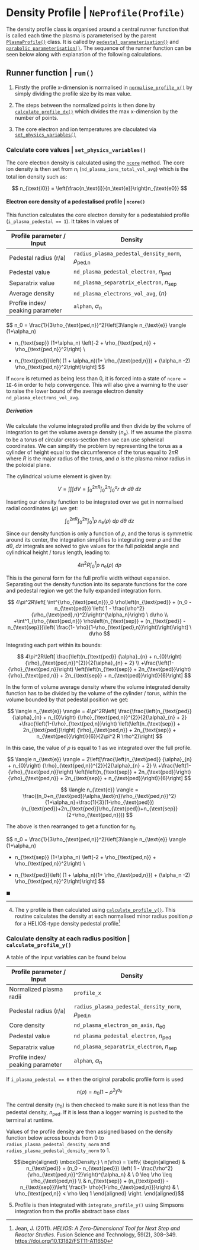 # Density Profile | `NeProfile(Profile)`

The density profile class is organised around a central runner function that is called each time the plasma is parameterised by the parent [`PlasmaProfile()`](./plasma_profiles.md) class. It is called by [`pedestal_parameterisation()`](plasma_profiles.md#pedestal_parameterisation) and [`parabolic parameterisation()`](./plasma_profiles.md#parabolic_paramterisation). The sequence of the runner function can be seen below along with explanation of the following calculations.

## Runner function | `run()`

1. Firstly the profile x-dimension is normalised in [`normalise_profile_x()`](./plasma_profiles_abstract_class.md/#normalise-the-profile-in-x--normalise_profile_x) by simply dividing the profile size by its max value.

2. The steps between the normalized points is then done by [`calculate_profile_dx()`](./plasma_profiles_abstract_class.md#calculate-the-profile-steps-in-x--calculate_profile_dx) which divides the max x-dimension by the number of points.

3. The core electron and ion temperatures are claculated via [`set_physics_variables()`]()

### Calculate core values | `set_physics_variables()`

The core electron density is calculated using the [`ncore`](plasma_density_profile.md#electron-core-density-of-a-pedestalised-profile--ncore) method.
The core ion density is then set from $n_{\text{i}}$ (`nd_plasma_ions_total_vol_avg`) which is the total ion density such as:

$$
n_{\text{i0}} = \left(\frac{n_\text{i}}{n_\text{e}}\right)n_{\text{e0}}
$$

#### Electron core density of a pedestalised profile | `ncore()`

This function calculates the core electron density for a pedestalsied profile (`i_plasma_pedestal == 1`). It takes in values of

| Profile parameter / Input               | Density   |
|----------------------------------|-----------|
| Pedestal radius (r/a)            | `radius_plasma_pedestal_density_norm`, $\rho_{\text{ped,n}}$ |
| Pedestal value                   | `nd_plasma_pedestal_electron`, $n_{\text{ped}}$ |
| Separatrix value                 | `nd_plasma_separatrix_electron`, $n_{\text{sep}}$ |
| Average density             | `nd_plasma_electrons_vol_avg`, $\langle n \rangle$ |
| Profile index/ peaking parameter | `alphan`, $\alpha_n$ |

$$
n_0  =  \frac{1}{3\rho_{\text{ped,n}}^2}\left[3\langle n_{\text{e}} \rangle (1+\alpha_n)
+ n_{\text{sep}} (1+\alpha_n) \left(-2 + \rho_{\text{ped,n}} + \rho_{\text{ped,n}}^2\right) \\
- n_{\text{ped}}\left( (1 + \alpha_n)(1+ \rho_{\text{ped,n}}) + (\alpha_n -2)
\rho_{\text{ped,n}}^2\right)\right]
$$

If `ncore` is returned as being less than 0, it is forced into a state of `ncore = 1E-6` in order to help convergence. This will also give a warning to the user to raise the lower bound of the average electron density `nd_plasma_electrons_vol_avg`.

##### Derivation

We calculate the volume integrated profile and then divide by the volume of integration to get the volume average density $\langle n_{\text{e}} \rangle$. If we assume the plasma to be a torus of circular cross-section then we can use spherical coordinates. We can simplify the problem by representing the torus as a cylinder of height equal to the circumference of the torus equal to $2\pi R$ where $R$ is the major radius of the torus, and $a$ is the plasma minor radius in the poloidal plane.

The cylindrical volume element is given by:

$$
V = \int \int \int dV = \int^{2\pi R}_0 \int^{2\pi}_0 \int^a_0 r \ dr \ d\theta \ dz
$$

Inserting our density function to be integrated over we get in normalised radial coordinates ($\rho$) we get:

$$
\int^{2\pi R}_0 \int^{2\pi}_0 \int^{1}_0       \rho \ n_{\text{e}}(\rho) \ d\rho \ d\theta \ dz
$$

Since our density function is only a function of $\rho$, and the torus is symmetric around its center, the integration simplifies to integrating over $\rho$ and the $d\theta ,\ dz$ integrals are solved to give values for the full poloidal angle and cylindrical height / torus length, leading to:

$$
4\pi^2R \int^{1}_0     \rho \ n_{\text{e}}(\rho) \ d\rho  
$$

This is the general form for the full profile width without expansion. Separating out the density function into its separate functions for the core and pedestal region we get the fully expanded integration form.

$$
4\pi^2R\left[ \int^{\rho_{\text{ped,n}}}_0     \rho\left(n_{\text{ped}} + (n_0 - n_{\text{ped}}) \left( 1 -
\frac{\rho^2}{\rho_{\text{ped},n}^2}\right)^{\alpha_n}\right) \ d\rho \\
+\int^1_{\rho_{\text{ped,n}}}     \rho\left(n_{\text{sep}} + (n_{\text{ped}} - n_{\text{sep}})\left( \frac{1- \rho}{1-\rho_{\text{ped},n}}\right)\right)\right] \ d\rho
$$

Integrating each part within its bounds:

$$
4\pi^2R\left[ \frac{\left(n_{\text{ped}} {\alpha}_{n} + n_{0}\right) {\rho}_{\text{ped,n}}^{2}}{2{\alpha}_{n} + 2} \\
+\frac{\left(1-{\rho}_{\text{ped,n}}\right) \left(\left(n_{\text{sep}} + 2n_{\text{ped}}\right) {\rho}_{\text{ped,n}} + 2n_{\text{sep}} + n_{\text{ped}}\right)}{6}\right]
$$

In the form of volume average density where the volume integrated density function has to be divided by the volume of the cylinder / torus, within the volume bounded by that pedestal position we get:

$$
\langle n_{\text{e}} \rangle = 4\pi^2R\left[ \frac{\frac{\left(n_{\text{ped}} {\alpha}_{n} + n_{0}\right) {\rho}_{\text{ped,n}}^{2}}{2{\alpha}_{n} + 2}
+\frac{\left(1-{\rho}_{\text{ped,n}}\right) \left(\left(n_{\text{sep}} + 2n_{\text{ped}}\right) {\rho}_{\text{ped,n}} + 2n_{\text{sep}} + n_{\text{ped}}\right)}{6}}{2\pi^2 R \rho^2}\right]
$$

In this case, the value of $\rho$ is equal to 1 as we integrated over the full profile.

$$
\langle n_{\text{e}} \rangle = 2\left[\frac{\left(n_{\text{ped}} {\alpha}_{n} + n_{0}\right) {\rho}_{\text{ped,n}}^{2}}{2{\alpha}_{n} + 2} \\
+\frac{\left(1-{\rho}_{\text{ped,n}}\right) \left(\left(n_{\text{sep}} + 2n_{\text{ped}}\right) {\rho}_{\text{ped,n}} + 2n_{\text{sep}} + n_{\text{ped}}\right)}{6}\right]
$$

$$
\langle n_{\text{e}} \rangle = \frac{(n_0+n_{\text{ped}}\alpha_\text{n})\rho_{\text{ped,n}}^2}{1+\alpha_n}+\frac{1}{3}(1-\rho_{\text{ped}})(n_{\text{ped}}+2n_{\text{ped}}\rho_{\text{ped}}+n_{\text{sep}}(2+\rho_{\text{ped,n}}))
$$

The above is then rearranged to get a function for $n_0$

$$
n_0  =  \frac{1}{3\rho_{\text{ped,n}}^2}\left[3\langle n_{\text{e}} \rangle (1+\alpha_n)
+ n_{\text{sep}} (1+\alpha_n) \left(-2 + \rho_{\text{ped,n}} + \rho_{\text{ped,n}}^2\right) \\
- n_{\text{ped}}\left( (1 + \alpha_n)(1+ \rho_{\text{ped,n}}) + (\alpha_n -2)
\rho_{\text{ped,n}}^2\right)\right]
$$

$\blacksquare$

------

4. The y profile is then calculated using [`calculate_profile_y()`](plasma_density_profile.md#calculate-density-at-each-radius-position-calculate_profile_y). This routine calculates the density at each normalised minor radius position $\rho$ for a HELIOS-type density pedestal profile[^1]

### Calculate density at each radius position | `calculate_profile_y()`

A table of the input variables can be found below

| Profile parameter / Input               | Density   |
|----------------------------------|-----------|
| Normalized plasma radii            | `profile_x` |
| Pedestal radius (r/a)            | `radius_plasma_pedestal_density_norm`, $\rho_{\text{ped,n}}$ |
| Core density                | `nd_plasma_electron_on_axis`, $n_{\text{e0}}$ |
| Pedestal value                   | `nd_plasma_pedestal_electron`, $n_{\text{ped}}$ |
| Separatrix value                 | `nd_plasma_separatrix_electron`, $n_{\text{sep}}$ |
| Profile index/ peaking parameter | `alphan`, $\alpha_n$ |

If `i_plasma_pedestal == 0` then the original parabolic profile form is used

$$
n(\rho) = n_0(1 - \rho^2)^{\alpha_n}
$$

The central density ($n_0$) is then checked to make sure it is not less than the pedestal density, $n_{\text{ped}}$.
If it is less than a logger warning is pushed to the terminal at runtime.

Values of the profile density are then assigned based on the density function below across bounds from 0 to `radius_plasma_pedestal_density_norm` and `radius_plasma_pedestal_density_norm` to 1.  

$$\begin{aligned}
\mbox{Density:} \ n(\rho) = \left\{
\begin{aligned}
    & n_{\text{ped}} + (n_0 - n_{\text{ped}}) \left( 1 -
    \frac{\rho^2}{\rho_{\text{ped,n}}^2}\right)^{\alpha_n}
& \ 0 \leq \rho \leq \rho_{\text{ped,n}} \\
& n_{\text{sep}} + (n_{\text{ped}} - n_{\text{sep}})\left( \frac{1- \rho}{1-\rho_{\text{ped,n}}}\right)
& \ \rho_{\text{ped,n}} < \rho \leq 1
\end{aligned}
\right.
\end{aligned}$$

5. Profile is then integrated with `integrate_profile_y()` using Simpsons integration from the profile abstract base class

[^1]: Jean, J. (2011). *HELIOS: A Zero-Dimensional Tool for Next Step and Reactor Studies*. Fusion Science and Technology, 59(2), 308–349. <https://doi.org/10.13182/FST11-A11650>
